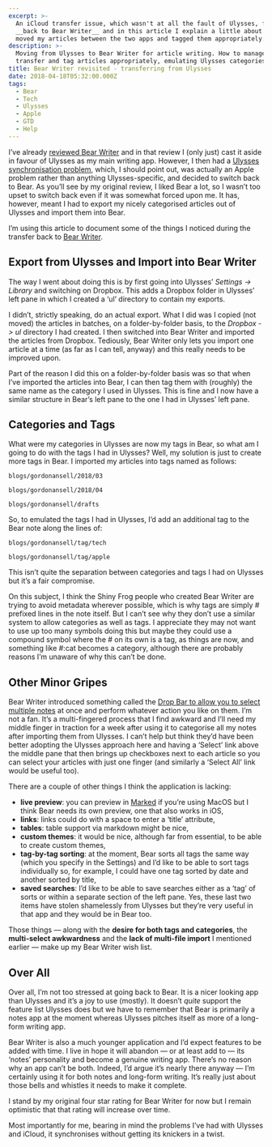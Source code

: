 ```yaml
---
excerpt: >-
  An iCloud transfer issue, which wasn't at all the fault of Ulysses, forced me
  __back to Bear Writer__ and in this article I explain a little about how I
  moved my articles between the two apps and tagged them appropriately.
description: >-
  Moving from Ulysses to Bear Writer for article writing. How to manage the
  transfer and tag articles appropriately, emulating Ulysses categories in Bear.
title: Bear Writer revisited - transferring from Ulysses
date: 2018-04-18T05:32:00.000Z
tags:
  - Bear
  - Tech
  - Ulysses
  - Apple
  - GTD
  - Help
---
```

I’ve already [reviewed Bear Writer](/bear-writer-review-a-gorgeous-notes-app) and in that review I (only just) cast it aside in favour of Ulysses as my main writing app. However, I then had a [Ulysses synchronisation problem](/ulysses-review-the-best-writing-app-for-macos-and-ios#addendum), which, I should point out, was actually an Apple problem rather than anything Ulysses-specific, and decided to switch back to Bear. As you’ll see by my original review, I liked Bear a lot, so I wasn’t too upset to switch back even if it was somewhat forced upon me. It has, however, meant I had to export my nicely categorised articles out of Ulysses and import them into Bear.

I’m using this article to document some of the things I noticed during the transfer back to [Bear Writer](http://www.bear-writer.com).

## Export from Ulysses and Import into Bear Writer
The way I went about doing this is by first going into Ulysses’ _Settings -> Library_ and switching on Dropbox. This adds a Dropbox folder in Ulysses’ left pane in which I created a ‘ul’ directory to contain my exports.

I didn’t, strictly speaking, do an actual export. What I did was I copied (not moved) the articles in batches, on a folder-by-folder basis, to the _Dropbox -> ul_ directory I had created. I then switched into Bear Writer and imported the articles from Dropbox. Tediously, Bear Writer only lets you import one article at a time (as far as I can tell, anyway) and this really needs to be improved upon.

Part of the reason I did this on a folder-by-folder basis was so that when I’ve imported the articles into Bear, I can then tag them with (roughly) the same name as the category I used in Ulysses. This is fine and I now have a similar structure in Bear’s left pane to the one I had in Ulysses’ left pane.

## Categories and Tags
What were my categories in Ulysses are now my tags in Bear, so what am I going to do with the tags I had in Ulysses? Well, my solution is just to create more tags in Bear. I imported my articles into tags named as follows:

`blogs/gordonansell/2018/03`

`blogs/gordonansell/2018/04`

`blogs/gordonansell/drafts`

So, to emulated the tags I had in Ulysses, I’d add an additional tag to the Bear note along the lines of:

`blogs/gordonansell/tag/tech`

`blogs/gordonansell/tag/apple`

This isn’t quite the separation between categories and tags I had on Ulysses but it’s a fair compromise.

On this subject, I think the Shiny Frog people who created Bear Writer are trying to avoid metadata wherever possible, which is why tags are simply \# prefixed lines in the note itself. But I can’t see why they don’t use a similar system to allow categories as well as tags. I appreciate they may not want to use up too many symbols doing this but maybe they could use a compound symbol where the \# on its own is a tag, as things are now, and something like \#:cat becomes a category, although there are probably reasons I’m unaware of why this can’t be done.

## Other Minor Gripes
Bear Writer introduced something called the [Drop Bar to allow you to select multiple notes](https://blog.bear-writer.com/bear-tips-take-action-on-multiple-notes-with-the-drop-bar-e3211690125f) at once and perform whatever action you like on them. I’m not a fan. It’s a multi-fingered process that I find awkward and I’ll need my middle finger in traction for a week after using it to categorise all my notes after importing them from Ulysses. I can’t help but think they’d have been better adopting the Ulysses approach here and having a ‘Select’ link above the middle pane that then brings up checkboxes next to each article so you can select your articles with just one finger (and similarly a ‘Select All’ link would be useful too).

There are a couple of other things I think the application is lacking:

* **live preview**: you can preview in [Marked](http://marked2app.com) if you’re using MacOS but I think Bear needs its own preview, one that also works in iOS,
* **links**: links could do with a space to enter a ‘title’ attribute,
* **tables**: table support via markdown might be nice,
* **custom themes**: it would be nice, although far from essential, to be able to create custom themes,
* **tag-by-tag sorting**: at the moment, Bear sorts all tags the same way (which you specify in the Settings) and I’d like to be able to sort tags individually so, for example, I could have one tag sorted by date and another sorted by title,
* **saved searches**: I’d like to be able to save searches either as a ‘tag’ of sorts or within a separate section of the left pane. Yes, these last two items have stolen shamelessly from Ulysses but they’re very useful in that app and they would be in Bear too.

Those things — along with the **desire for both tags and categories**, the **multi-select awkwardness** and the **lack of multi-file import** I mentioned earlier — make up my Bear Writer wish list.

## Over All
Over all, I’m not too stressed at going back to Bear. It is a nicer looking app than Ulysses and it’s a joy to use (mostly). It doesn’t _quite_ support the feature list Ulysses does but we have to remember that Bear is primarily a notes app at the moment whereas Ulysses pitches itself as more of a long-form writing app.

Bear Writer is also a much younger application and I’d expect features to be added with time. I live in hope it will abandon — or at least add to — its ‘notes’ personality and become a genuine writing app. There’s no reason why an app can’t be both. Indeed, I’d argue it’s nearly there anyway — I’m certainly using it for both notes and long-form writing. It’s really just about those bells and whistles it needs to make it complete.  

I stand by my original four star rating for Bear Writer for now but I remain optimistic that that rating will increase over time.

Most importantly for me, bearing in mind the problems I’ve had with Ulysses and iCloud, it synchronises without getting its knickers in a twist.

